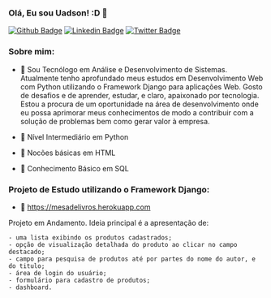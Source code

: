 ### Olá, Eu sou Uadson! :D 👋

<!--
**uadson/uadson** is a ✨ _special_ ✨ repository because its `README.md` (this file) appears on your GitHub profile.

Here are some ideas to get you started:

- 🔭 I’m currently working on ...
- 🌱 I’m currently learning ...
- 👯 I’m looking to collaborate on ...
- 🤔 I’m looking for help with ...
- 💬 Ask me about ...
- 📫 How to reach me: ...
- 😄 Pronouns: ...
- ⚡ Fun fact: ...
-->

[![Github Badge](https://img.shields.io/badge/-Github-000?style=flat-square&logo=Github&logoColor=white&link=https://github.com/uadson)](https://github.com/uadson)
[![Linkedin Badge](https://img.shields.io/badge/-LinkedIn-blue?style=flat-square&logo=Linkedin&logoColor=white&link=https://www.linkedin.com/in/uadsonfeitosa/)](https://www.linkedin.com/in/uadsonfeitosa/)
[![Twitter Badge](https://img.shields.io/badge/-Twitter-1ca0f1?style=flat-square&labelColor=1ca0f1&logo=twitter&logoColor=white&link=https://twitter.com/uadson_emile)](https://twitter.com/uadson_emile)

### Sobre mim:

- 🌱 Sou Tecnólogo em Análise e Desenvolvimento de Sistemas. Atualmente tenho aprofundado meus estudos em Desenvolvimento Web com Python utilizando o Framework Django para aplicações Web. Gosto de desafios e de aprender, estudar, e claro, apaixonado por tecnologia. Estou a procura de um oportunidade na área de desenvolvimento onde eu possa aprimorar meus conhecimentos de modo a contribuir com a solução de problemas bem como gerar valor à empresa.

- 🌱 Nível Intermediário em Python
- 🌱 Nocões básicas em HTML
- 🌱 Conhecimento Básico em SQL

### Projeto de Estudo utilizando o Framework Django:

- 🔭 https://mesadelivros.herokuapp.com

Projeto em Andamento.
Ideia principal é a apresentação de:
	
	- uma lista exibindo os produtos cadastrados;
	- opção de visualização detalhada do produto ao clicar no campo destacado;
	- campo para pesquisa de produtos até por partes do nome do autor, e do titulo;
	- área de login do usuário;
	- formulário para cadastro de produtos;
	- dashboard.
